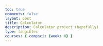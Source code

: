 ```yaml
---
toc: true
comments: false
layout: post
title: Calculator
description: Calculator project (hopefully)
type: tangibles
courses: { compsci: {week: 0} }
---
```

